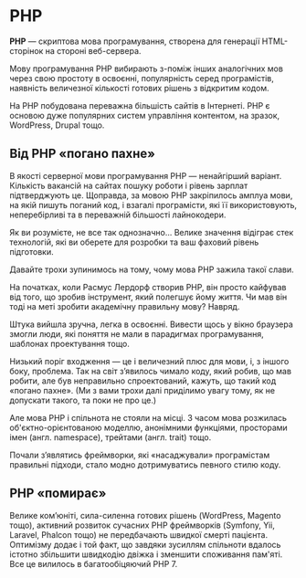 # PHP

**PHP** — скриптова мова програмування, створена для генерації HTML-сторінок на стороні веб-сервера.

Мову програмування PHP вибирають з-поміж інших аналогічних мов через свою простоту в освоєнні, популярність серед програмістів, наявність величезної кількості готових рішень з відкритим кодом.

На РНР побудована переважна більшість сайтів в Інтернеті. РНР є основою дуже популярних систем управління контентом, на зразок, WordPress, Drupal тощо.


## Від PHP «погано пахне»

В якості серверної мови програмування PHP — ненайгірший варіант. Кількість вакансій на сайтах пошуку роботи і рівень зарплат підтверджують це. Щоправда, за мовою PHP закріпилось амплуа мови, на якій пишуть поганий код, і взагалі програмісти, які її використовують, неперебірливі та в переважній більшості лайнокодери.

Як ви розумієте, не все так однозначно... Велике значення відіграє стек технологій, які ви оберете для розробки та ваш фаховий рівень підготовки.

Давайте трохи зупинимось на тому, чому мова PHP зажила такої слави.

На початках, коли Расмус Лердорф створив PHP, він просто кайфував від того, що зробив інструмент, який полегшує йому життя. Чи мав він тоді на меті зробити академічну правильну мову? Навряд.

Штука вийшла зручна, легка в освоєнні. Вивести щось у вікно браузера змогли люди, які поняття не мали в парадигмах програмування, шаблонах проектування тощо.

Низький поріг входження — це і величезний плюс для мови, і, з іншого боку, проблема. Так на світ з’явилось чимало коду, який робив, що мав робити, але був неправильно спроектований, кажуть, що такий код «погано пахне». (Ми з вами трохи далі приділимо увагу тому, як не допускати такого, та поки не про це.)

Але мова PHP і спільнота не стояли на місці. З часом мова розжилась об'єктно-орієнтованою моделлю, анонімними функціями, просторами імен (англ. namespace), трейтами (англ. trait) тощо.

Почали з’являтись фреймворки, які «насаджували» програмістам правильні підходи, стало модно дотримуватись певного стилю коду.

## PHP «помирає»

Велике ком’юніті, сила-силенна готових рішень (WordPress, Magento тощо), активний розвиток сучасних PHP фреймворків (Symfony, Yii, Laravel, Phalcon тощо) не передбачають швидкої смерті пацієнта. Оптимізму додає і той факт, що завдяки зусиллям спільноти вдалось істотно збільшити швидкодію двіжка і зменшити споживання пам'яті. Все це вилилось в багатообіцяючий РНР 7.
